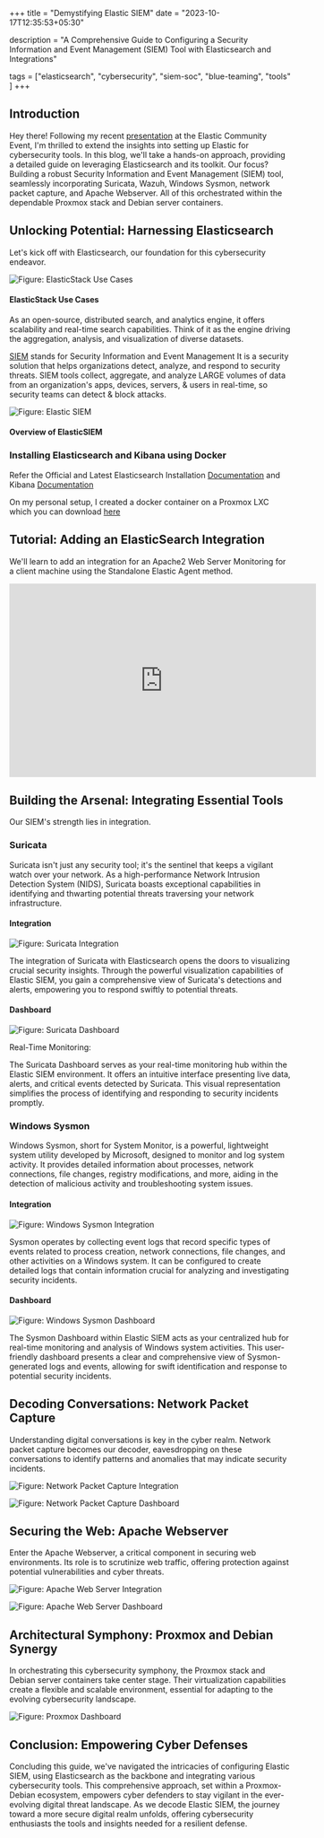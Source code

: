 +++
title = "Demystifying Elastic SIEM"
date = "2023-10-17T12:35:53+05:30"

 description = "A Comprehensive Guide to Configuring a Security Information and Event Management (SIEM) Tool with Elasticsearch and Integrations"

tags = ["elasticsearch", "cybersecurity", "siem-soc", "blue-teaming", "tools" ]
+++

## Introduction

Hey there! Following my recent [presentation](https://auti.dev/talk/elastic-cyber.html) at the Elastic Community Event, I'm thrilled to extend the insights into setting up Elastic for cybersecurity tools. In this blog, we'll take a hands-on approach, providing a detailed guide on leveraging Elasticsearch and its toolkit. Our focus? Building a robust Security Information and Event Management (SIEM) tool, seamlessly incorporating Suricata, Wazuh, Windows Sysmon, network packet capture, and Apache Webserver. All of this orchestrated within the dependable Proxmox stack and Debian server containers.

## Unlocking Potential: Harnessing Elasticsearch

Let's kick off with Elasticsearch, our foundation for this cybersecurity endeavor.

![Figure: ElasticStack Use Cases](https://auti.dev/images/blog/demystifying-elastic-siem/elastic-usecase.png)
#### ElasticStack Use Cases

As an open-source, distributed search, and analytics engine, it offers scalability and real-time search capabilities. Think of it as the engine driving the aggregation, analysis, and visualization of diverse datasets.

[SIEM](https://www.elastic.co/security/siem) stands for Security Information and Event Management  It is a security solution that helps organizations detect, analyze, and respond to security threats. SIEM tools collect, aggregate, and analyze LARGE volumes of data from an organization's apps, devices, servers, & users in real-time, so security teams can detect & block attacks.

![Figure: Elastic SIEM](https://auti.dev/images/blog/demystifying-elastic-siem/elastic-siem.png)
#### Overview of ElasticSIEM


### Installing Elasticsearch and Kibana using Docker

Refer the Official and Latest Elasticsearch Installation [Documentation](https://www.elastic.co/guide/en/elasticsearch/reference/current/docker.html) and Kibana [Documentation](https://www.elastic.co/guide/en/kibana/current/docker.html)

On my personal setup, I created a docker container on a Proxmox LXC which you can download [here](https://drive.google.com/drive/u/0/folders/1M-9qPvdHuzvPfYbTZ8KOtgQ8vltnrFIM)

## Tutorial: Adding an ElasticSearch Integration

We'll learn to add an integration for an Apache2 Web Server Monitoring for a client machine using the Standalone Elastic Agent method.

<iframe style="align: center" src="https://docs.google.com/presentation/d/e/2PACX-1vR_cUt2Yd1uTqRjYLFaPDMHoc0reBWPF_BYg6Ns1_NH2HEszQGHquApPaxWYWGRqYYmgq8OWcKYq2XP/embed?start=false&loop=false" frameborder="0" width="548" height="345" allowfullscreen="true" mozallowfullscreen="true" webkitallowfullscreen="true"></iframe>

## Building the Arsenal: Integrating Essential Tools

Our SIEM's strength lies in integration. 

### Suricata

Suricata isn't just any security tool; it's the sentinel that keeps a vigilant watch over your network. As a high-performance Network Intrusion Detection System (NIDS), Suricata boasts exceptional capabilities in identifying and thwarting potential threats traversing your network infrastructure.

#### Integration

![Figure: Suricata Integration](https://auti.dev/images/blog/demystifying-elastic-siem/suricata-1.png)

The integration of Suricata with Elasticsearch opens the doors to visualizing crucial security insights. Through the powerful visualization capabilities of Elastic SIEM, you gain a comprehensive view of Suricata's detections and alerts, empowering you to respond swiftly to potential threats.

#### Dashboard

![Figure: Suricata Dashboard](https://auti.dev/images/blog/demystifying-elastic-siem/suricata-2.png)

Real-Time Monitoring:

The Suricata Dashboard serves as your real-time monitoring hub within the Elastic SIEM environment. It offers an intuitive interface presenting live data, alerts, and critical events detected by Suricata. This visual representation simplifies the process of identifying and responding to security incidents promptly.

### Windows Sysmon 

Windows Sysmon, short for System Monitor, is a powerful, lightweight system utility developed by Microsoft, designed to monitor and log system activity. It provides detailed information about processes, network connections, file changes, registry modifications, and more, aiding in the detection of malicious activity and troubleshooting system issues.

#### Integration

![Figure: Windows Sysmon Integration](https://auti.dev/images/blog/demystifying-elastic-siem/sysmon-1.png)

Sysmon operates by collecting event logs that record specific types of events related to process creation, network connections, file changes, and other activities on a Windows system. It can be configured to create detailed logs that contain information crucial for analyzing and investigating security incidents.

#### Dashboard

![Figure: Windows Sysmon Dashboard](https://auti.dev/images/blog/demystifying-elastic-siem/sysmon-2.png)

The Sysmon Dashboard within Elastic SIEM acts as your centralized hub for real-time monitoring and analysis of Windows system activities. This user-friendly dashboard presents a clear and comprehensive view of Sysmon-generated logs and events, allowing for swift identification and response to potential security incidents.

## Decoding Conversations: Network Packet Capture

Understanding digital conversations is key in the cyber realm. Network packet capture becomes our decoder, eavesdropping on these conversations to identify patterns and anomalies that may indicate security incidents.

![Figure: Network Packet Capture Integration](https://auti.dev/images/blog/demystifying-elastic-siem/npc-1.png)

![Figure: Network Packet Capture Dashboard](https://auti.dev/images/blog/demystifying-elastic-siem/npc-2.png)

## Securing the Web: Apache Webserver

Enter the Apache Webserver, a critical component in securing web environments. Its role is to scrutinize web traffic, offering protection against potential vulnerabilities and cyber threats.

![Figure: Apache Web Server Integration](https://auti.dev/images/blog/demystifying-elastic-siem/apacheweb-1.png)

![Figure: Apache Web Server Dashboard](https://auti.dev/images/blog/demystifying-elastic-siem/apacheweb-2.png)

## Architectural Symphony: Proxmox and Debian Synergy

In orchestrating this cybersecurity symphony, the Proxmox stack and Debian server containers take center stage. Their virtualization capabilities create a flexible and scalable environment, essential for adapting to the evolving cybersecurity landscape.

![Figure: Proxmox Dashboard](https://auti.dev/images/blog/demystifying-elastic-siem/pxmx-1.png)


## Conclusion: Empowering Cyber Defenses

Concluding this guide, we've navigated the intricacies of configuring Elastic SIEM, using Elasticsearch as the backbone and integrating various cybersecurity tools. This comprehensive approach, set within a Proxmox-Debian ecosystem, empowers cyber defenders to stay vigilant in the ever-evolving digital threat landscape. As we decode Elastic SIEM, the journey toward a more secure digital realm unfolds, offering cybersecurity enthusiasts the tools and insights needed for a resilient defense.
